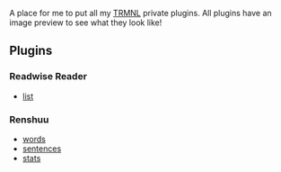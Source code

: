 A place for me to put all my [TRMNL](https://usetrmnl.com/) private plugins. All plugins have an image preview to see what they look like!

## Plugins

### Readwise Reader
- [list](https://github.com/emilyeserven/ees-trmnl-plugins/tree/main/renshuu/readwise-list)

### Renshuu
- [words](https://github.com/emilyeserven/ees-trmnl-plugins/tree/main/renshuu/renshuu-words)
- [sentences](https://github.com/emilyeserven/ees-trmnl-plugins/tree/main/renshuu/renshuu-sentences)
- [stats](https://github.com/emilyeserven/ees-trmnl-plugins/tree/main/renshuu/renshuu-stats)